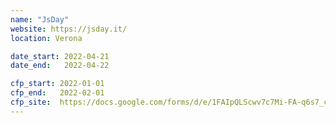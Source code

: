 ```yaml
---
name: "JsDay"
website: https://jsday.it/
location: Verona

date_start: 2022-04-21
date_end:   2022-04-22

cfp_start: 2022-01-01
cfp_end:   2022-02-01
cfp_site:  https://docs.google.com/forms/d/e/1FAIpQLScwv7c7Mi-FA-q6s7_ckcxiHpxQrnjycHw2ahNJv7YOuPff4Q/viewform
---
```


